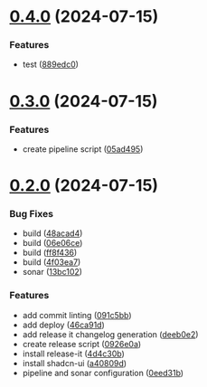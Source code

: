 # [0.4.0](https://github.com/kub3dev/confeitaria/compare/v0.3.0...0.4.0) (2024-07-15)


### Features

* test ([889edc0](https://github.com/kub3dev/confeitaria/commit/889edc0c20cb3dc9543105c0594656e34de6c1af))



# [0.3.0](https://github.com/kub3dev/confeitaria/compare/v0.2.0...v0.3.0) (2024-07-15)


### Features

* create pipeline script ([05ad495](https://github.com/kub3dev/confeitaria/commit/05ad495f10b987353034e3d61ba883d4d7abd9b4))



# [0.2.0](https://github.com/kub3dev/confeitaria/compare/0eed31bb6dd6047333211faf4371c8fe5cd005ec...v0.2.0) (2024-07-15)


### Bug Fixes

* build ([48acad4](https://github.com/kub3dev/confeitaria/commit/48acad44e07499e6435acee3f34aae24d6661569))
* build ([06e06ce](https://github.com/kub3dev/confeitaria/commit/06e06cea9cb89978a265baedd55cb365455f8795))
* build ([ff8f436](https://github.com/kub3dev/confeitaria/commit/ff8f4363417b40fcf9d5303e59a176c4495b60da))
* build ([4f03ea7](https://github.com/kub3dev/confeitaria/commit/4f03ea769a48f74baca58e7838b3b7809323e2dc))
* sonar ([13bc102](https://github.com/kub3dev/confeitaria/commit/13bc1025c0fde27872209051236ebd979ab5b19c))


### Features

* add commit linting ([091c5bb](https://github.com/kub3dev/confeitaria/commit/091c5bbafb32f12c10681a42d4ef8ff6337fcba8))
* add deploy ([46ca91d](https://github.com/kub3dev/confeitaria/commit/46ca91dbcb9d8a42bed6483081d236662b380e18))
* add release it changelog generation ([deeb0e2](https://github.com/kub3dev/confeitaria/commit/deeb0e263e5dd3d1bbd97c782721f62875d869dd))
* create release script ([0926e0a](https://github.com/kub3dev/confeitaria/commit/0926e0af4996b2f2c75d511a4f642d5ab6cbead4))
* install release-it ([4d4c30b](https://github.com/kub3dev/confeitaria/commit/4d4c30b48174899cfbbcbbabb6daed8d912e9c36))
* install shadcn-ui ([a40809d](https://github.com/kub3dev/confeitaria/commit/a40809d579779437b320fa15e923883638cdc29f))
* pipeline and sonar configuration ([0eed31b](https://github.com/kub3dev/confeitaria/commit/0eed31bb6dd6047333211faf4371c8fe5cd005ec))



